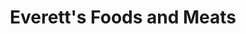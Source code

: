 ---
title: "Everett's Foods and Meats"
url: /minneapolis/everetts-foods-and-meats/
shop: butcher
---